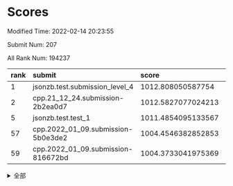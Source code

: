 # Scores

Modified Time: 2022-02-14 20:23:55

Submit Num: 207

All Rank Num: 194237

| rank |               submit               |       score        |       sigma        | pk_num |
| :--- | :--------------------------------- | :----------------- | :----------------- | :----- |
| 1    | jsonzb.test.submission_level_4     | 1012.808050587754  | 0.8425922405956555 | 3751   |
| 2    | cpp.21_12_24.submission-2b2ea0d7   | 1012.5827077024213 | 0.818021229249698  | 3752   |
| 5    | jsonzb.test.test_1                 | 1011.4854095133567 | 0.8013507196102787 | 3751   |
| 57   | cpp.2022_01_09.submission-5b0e3de2 | 1004.4546382852853 | 0.7158341362857062 | 3757   |
| 59   | cpp.2022_01_09.submission-816672bd | 1004.3733041975369 | 0.7143371835112284 | 3752   |


<details>
<summary>全部</summary>

| rank |                 submit                 |       score        |       sigma        | pk_num |
| :--- | :------------------------------------- | :----------------- | :----------------- | :----- |
| 1    | jsonzb.test.submission_level_4         | 1012.808050587754  | 0.8425922405956555 | 3751   |
| 2    | cpp.21_12_24.submission-2b2ea0d7       | 1012.5827077024213 | 0.818021229249698  | 3752   |
| 3    | gobigger.level_3.submission_level_3_27 | 1011.9540882459132 | 0.7933087895661101 | 3755   |
| 4    | gobigger.level_3.submission_level_3_38 | 1011.7867025858922 | 0.7808201308559494 | 3760   |
| 5    | jsonzb.test.test_1                     | 1011.4854095133567 | 0.8013507196102787 | 3751   |
| 6    | gobigger.level_3.submission_level_3_41 | 1011.3215606203057 | 0.7789155407581408 | 3756   |
| 7    | gobigger.level_3.submission_level_3_23 | 1011.2815427750506 | 0.7647776507784292 | 3746   |
| 8    | gobigger.level_3.submission_level_3_4  | 1011.2044077484339 | 0.7765873466382649 | 3753   |
| 9    | gobigger.level_3.submission_level_3_6  | 1011.1724925961347 | 0.7979873328802554 | 3751   |
| 10   | gobigger.level_3.submission_level_3_16 | 1011.1199441496572 | 0.7724653261123949 | 3749   |
| 11   | gobigger.level_3.submission_level_3_37 | 1010.8588351393032 | 0.7447530096586565 | 3752   |
| 12   | gobigger.level_3.submission_level_3_7  | 1010.7542535810655 | 0.8001849170640485 | 3751   |
| 13   | gobigger.level_3.submission_level_3_14 | 1010.7324891789174 | 0.7724855050832075 | 3756   |
| 14   | gobigger.level_3.submission_level_3_40 | 1010.624265861185  | 0.7787222915646332 | 3750   |
| 15   | gobigger.level_3.submission_level_3_24 | 1010.5554823166766 | 0.7771304639149751 | 3752   |
| 16   | gobigger.level_3.submission_level_3_49 | 1010.4901737517008 | 0.7761812647754748 | 3750   |
| 17   | gobigger.level_3.submission_level_3_10 | 1010.4286153352413 | 0.7881683520739259 | 3747   |
| 18   | gobigger.level_3.submission_level_3_36 | 1010.4131780337967 | 0.7783720158858759 | 3754   |
| 19   | gobigger.level_3.submission_level_3_19 | 1010.2931070595394 | 0.7704157940331977 | 3750   |
| 20   | gobigger.level_3.submission_level_3_44 | 1010.2347839767284 | 0.7672656939459013 | 3753   |
| 21   | gobigger.level_3.submission_level_3_2  | 1010.146432696546  | 0.7603156064499977 | 3751   |
| 22   | gobigger.level_3.submission_level_3_42 | 1010.0439827978716 | 0.7394556439104507 | 3756   |
| 23   | gobigger.level_3.submission_level_3_22 | 1009.9874274520828 | 0.7472900996464408 | 3751   |
| 24   | gobigger.level_3.submission_level_3_11 | 1009.9862244343431 | 0.7461033367984709 | 3751   |
| 25   | gobigger.level_3.submission_level_3_28 | 1009.9831925714503 | 0.7617312830192072 | 3752   |
| 26   | gobigger.level_3.submission_level_3_48 | 1009.9812454832963 | 0.7790912119248533 | 3756   |
| 27   | gobigger.level_3.submission_level_3_1  | 1009.933355362037  | 0.7527281780877815 | 3755   |
| 28   | gobigger.level_3.submission_level_3_8  | 1009.8963088393978 | 0.7796593007634104 | 3751   |
| 29   | gobigger.level_3.submission_level_3_20 | 1009.8172708914016 | 0.769915015726723  | 3759   |
| 30   | gobigger.level_3.submission_level_3_15 | 1009.7598785724749 | 0.7658845176639943 | 3753   |
| 31   | gobigger.level_3.submission_level_3_25 | 1009.6779256951654 | 0.7574818869768193 | 3754   |
| 32   | gobigger.level_3.submission_level_3_30 | 1009.5606496213771 | 0.7576259809648784 | 3754   |
| 33   | gobigger.level_3.submission_level_3_26 | 1009.3378010293002 | 0.7786046575848757 | 3757   |
| 34   | gobigger.level_3.submission_level_3_0  | 1009.2755981024146 | 0.7697365138029924 | 3753   |
| 35   | gobigger.level_3.submission_level_3_5  | 1009.2715475796567 | 0.7526358513268435 | 3750   |
| 36   | gobigger.level_3.submission_level_3_12 | 1009.2456702822798 | 0.7391413366015716 | 3758   |
| 37   | gobigger.level_3.submission_level_3_13 | 1009.2083480686476 | 0.7341346539113107 | 3753   |
| 38   | gobigger.level_3.submission_level_3_34 | 1009.193250567504  | 0.7489577052783254 | 3759   |
| 39   | gobigger.level_3.submission_level_3_17 | 1009.130572047008  | 0.7519492535327107 | 3754   |
| 40   | gobigger.level_3.submission_level_3_47 | 1009.1270094565921 | 0.7494428445825788 | 3749   |
| 41   | gobigger.level_3.submission_level_3_32 | 1009.0625157194345 | 0.7533821090740621 | 3752   |
| 42   | gobigger.level_3.submission_level_3_3  | 1009.0198096093826 | 0.7553790982463758 | 3753   |
| 43   | gobigger.level_3.submission_level_3_29 | 1008.9990975429045 | 0.7475015520341856 | 3756   |
| 44   | gobigger.level_3.submission_level_3_35 | 1008.9517747829537 | 0.7642720935621253 | 3751   |
| 45   | gobigger.level_3.submission_level_3_33 | 1008.9115241502392 | 0.7446992402905354 | 3753   |
| 46   | gobigger.level_3.submission_level_3_43 | 1008.9020453049849 | 0.7270924038378285 | 3751   |
| 47   | gobigger.level_3.submission_level_3_46 | 1008.900793034943  | 0.7321593145904459 | 3751   |
| 48   | gobigger.level_3.submission_level_3_31 | 1008.7285668717054 | 0.7794681157606748 | 3751   |
| 49   | gobigger.level_3.submission_level_3_21 | 1008.6639243158239 | 0.7377979724619499 | 3756   |
| 50   | gobigger.level_3.submission_level_3_9  | 1008.4889014084866 | 0.7457329897805476 | 3751   |
| 51   | gobigger.level_3.submission_level_3_45 | 1008.106503668275  | 0.7417285016864799 | 3755   |
| 52   | gobigger.level_3.submission_level_3_39 | 1008.0966451618341 | 0.7380807860708817 | 3756   |
| 53   | gobigger.level_3.submission_level_3_18 | 1008.0808415343242 | 0.7408585664610644 | 3757   |
| 54   | gobigger.level_1.submission_level_1_23 | 1006.0971825663718 | 0.7293683775581058 | 3748   |
| 55   | gobigger.level_1.submission_level_1_29 | 1005.0933859538503 | 0.7154173060359309 | 3756   |
| 56   | gobigger.level_1.submission_level_1_17 | 1005.0110582401803 | 0.7182865563255121 | 3754   |
| 57   | cpp.2022_01_09.submission-5b0e3de2     | 1004.4546382852853 | 0.7158341362857062 | 3757   |
| 58   | gobigger.level_1.submission_level_1_48 | 1004.4279570124705 | 0.7281976577936615 | 3759   |
| 59   | cpp.2022_01_09.submission-816672bd     | 1004.3733041975369 | 0.7143371835112284 | 3752   |
| 60   | gobigger.level_1.submission_level_1_19 | 1004.2395654526525 | 0.7183452937405652 | 3750   |
| 61   | gobigger.level_1.submission_level_1_11 | 1004.2332972622488 | 0.7154435232817822 | 3753   |
| 62   | gobigger.level_1.submission_level_1_8  | 1004.0758255436698 | 0.7148920378583431 | 3754   |
| 63   | gobigger.level_1.submission_level_1_7  | 1004.0230207594868 | 0.707774409377544  | 3757   |
| 64   | gobigger.level_1.submission_level_1_21 | 1004.0220987315362 | 0.7261763999264416 | 3755   |
| 65   | gobigger.level_1.submission_level_1_33 | 1003.9983640762185 | 0.7331015819622964 | 3750   |
| 66   | gobigger.level_1.submission_level_1_14 | 1003.9223414037332 | 0.7344888088103474 | 3756   |
| 67   | gobigger.level_1.submission_level_1_28 | 1003.8827162905067 | 0.7107728643630347 | 3754   |
| 68   | gobigger.level_1.submission_level_1_22 | 1003.8628220452144 | 0.7117357544085162 | 3756   |
| 69   | gobigger.level_1.submission_level_1_41 | 1003.8242821718873 | 0.7331254103854605 | 3749   |
| 70   | gobigger.level_1.submission_level_1_49 | 1003.7782201277115 | 0.7267063748384235 | 3753   |
| 71   | gobigger.level_1.submission_level_1_16 | 1003.6566177400852 | 0.7246120239961589 | 3754   |
| 72   | gobigger.level_1.submission_level_1_18 | 1003.6502689414402 | 0.7085810178263343 | 3752   |
| 73   | gobigger.level_1.submission_level_1_5  | 1003.61386758135   | 0.721612784386741  | 3760   |
| 74   | gobigger.level_1.submission_level_1_44 | 1003.573697731905  | 0.7134575644045585 | 3753   |
| 75   | gobigger.level_1.submission_level_1_13 | 1003.5675601375119 | 0.7180494767931221 | 3754   |
| 76   | gobigger.level_1.submission_level_1_10 | 1003.2763539985478 | 0.7156367170139211 | 3756   |
| 77   | gobigger.level_1.submission_level_1_0  | 1003.207420265277  | 0.7144672302485803 | 3752   |
| 78   | gobigger.level_1.submission_level_1_35 | 1003.1483372089255 | 0.7142353460428562 | 3754   |
| 79   | gobigger.level_1.submission_level_1_15 | 1003.1213296954859 | 0.7262553182788192 | 3756   |
| 80   | gobigger.level_1.submission_level_1_3  | 1003.1185384773407 | 0.7219725778939301 | 3751   |
| 81   | gobigger.level_1.submission_level_1_26 | 1003.1000280241145 | 0.722289872241763  | 3748   |
| 82   | gobigger.level_1.submission_level_1_12 | 1003.0825503567016 | 0.7083697270552005 | 3749   |
| 83   | gobigger.level_1.submission_level_1_24 | 1003.0603791959196 | 0.718501241674593  | 3752   |
| 84   | gobigger.level_1.submission_level_1_43 | 1003.0123968517433 | 0.7034658099654368 | 3748   |
| 85   | gobigger.level_1.submission_level_1_45 | 1002.9448950873582 | 0.6990937113766346 | 3749   |
| 86   | gobigger.level_1.submission_level_1_20 | 1002.9047147050595 | 0.7129468456968368 | 3757   |
| 87   | gobigger.level_1.submission_level_1_42 | 1002.8945453266319 | 0.7108644322919363 | 3747   |
| 88   | gobigger.level_1.submission_level_1_25 | 1002.8648252470455 | 0.7006921374071925 | 3748   |
| 89   | gobigger.level_1.submission_level_1_30 | 1002.8244114505554 | 0.7060270500436422 | 3746   |
| 90   | gobigger.level_1.submission_level_1_31 | 1002.7869741131133 | 0.7132769546392086 | 3759   |
| 91   | gobigger.level_1.submission_level_1_36 | 1002.7516123560611 | 0.7219248752827436 | 3754   |
| 92   | gobigger.level_1.submission_level_1_27 | 1002.7003911265783 | 0.7033494183742233 | 3751   |
| 93   | gobigger.level_1.submission_level_1_39 | 1002.6910099459222 | 0.7149632127210442 | 3754   |
| 94   | gobigger.level_1.submission_level_1_34 | 1002.6748169608712 | 0.7166003696711972 | 3754   |
| 95   | gobigger.level_1.submission_level_1_6  | 1002.4657849403543 | 0.7113478383112851 | 3750   |
| 96   | gobigger.level_1.submission_level_1_37 | 1002.4273181430094 | 0.7109533906703445 | 3757   |
| 97   | gobigger.level_1.submission_level_1_9  | 1002.4109478959459 | 0.7079727873781434 | 3754   |
| 98   | gobigger.level_1.submission_level_1_46 | 1002.3050225125681 | 0.6997533730309491 | 3750   |
| 99   | gobigger.level_1.submission_level_1_40 | 1002.2709060055145 | 0.7011127361698197 | 3758   |
| 100  | gobigger.level_1.submission_level_1_4  | 1002.0656873369934 | 0.7061895927776348 | 3756   |
| 101  | gobigger.level_1.submission_level_1_1  | 1002.031681340344  | 0.713689436984239  | 3753   |
| 102  | gobigger.level_1.submission_level_1_2  | 1001.8299893762126 | 0.7070630216278262 | 3757   |
| 103  | gobigger.level_1.submission_level_1_47 | 1001.8286300103758 | 0.714896259485656  | 3750   |
| 104  | gobigger.level_1.submission_level_1_32 | 1001.8096943571967 | 0.7138895464184575 | 3752   |
| 105  | gobigger.level_1.submission_level_1_38 | 1000.7427881754575 | 0.7086700476984309 | 3755   |
| 106  | gobigger.random.submission_random_31   | 997.4152252582345  | 0.7055737037821893 | 3753   |
| 107  | gobigger.random.submission_random_37   | 997.0123461057478  | 0.7043479498430674 | 3754   |
| 108  | gobigger.random.submission_random_28   | 996.955405863468   | 0.7103954404321314 | 3755   |
| 109  | gobigger.random.submission_random_49   | 996.929334741018   | 0.7180182008713617 | 3751   |
| 110  | gobigger.random.submission_random_8    | 996.8716642602782  | 0.7069341757732063 | 3752   |
| 111  | gobigger.random.submission_random_35   | 996.7632660602984  | 0.715397348722635  | 3752   |
| 112  | gobigger.random.submission_random_12   | 996.7461481510613  | 0.7077410870618887 | 3752   |
| 113  | gobigger.random.submission_random_6    | 996.6506669732839  | 0.7197449998740332 | 3755   |
| 114  | gobigger.random.submission_random_47   | 996.6127719900744  | 0.7015938908360374 | 3749   |
| 115  | gobigger.random.submission_random_13   | 996.5532360531303  | 0.7203651986863576 | 3755   |
| 116  | gobigger.random.submission_random_7    | 996.5313871185883  | 0.7165401262876251 | 3755   |
| 117  | gobigger.random.submission_random_30   | 996.5148381571942  | 0.7165805592556752 | 3751   |
| 118  | gobigger.random.submission_random_26   | 996.4918541750103  | 0.7113274091119584 | 3749   |
| 119  | gobigger.random.submission_random_21   | 996.4653184262608  | 0.7004482103309825 | 3749   |
| 120  | gobigger.random.submission_random_14   | 996.441984024322   | 0.7004122733380451 | 3753   |
| 121  | gobigger.random.submission_random_25   | 996.3307351358042  | 0.7053804896112139 | 3753   |
| 122  | gobigger.random.submission_random_39   | 996.315025379137   | 0.7122649379539665 | 3751   |
| 123  | gobigger.random.submission_random_23   | 996.3010496058299  | 0.7055593927030467 | 3759   |
| 124  | gobigger.random.submission_random_0    | 996.2682847616977  | 0.7196350640601096 | 3750   |
| 125  | gobigger.random.submission_random_48   | 996.2315056393988  | 0.7120089589245641 | 3753   |
| 126  | gobigger.random.submission_random_17   | 996.2198564297321  | 0.6982949324943036 | 3757   |
| 127  | gobigger.random.submission_random_44   | 996.1861236420211  | 0.7137331349841256 | 3751   |
| 128  | gobigger.random.submission_random_18   | 996.169141156213   | 0.7127900709690824 | 3753   |
| 129  | gobigger.random.submission_random_4    | 996.1072476788474  | 0.705872359693895  | 3754   |
| 130  | gobigger.random.submission_random_40   | 996.0392841087333  | 0.7026952851533376 | 3754   |
| 131  | gobigger.random.submission_random_46   | 996.0252161379308  | 0.7147206850746955 | 3755   |
| 132  | gobigger.random.submission_random_33   | 995.9685199155617  | 0.7102152078674475 | 3756   |
| 133  | gobigger.random.submission_random_11   | 995.9488901422278  | 0.7054673943544922 | 3749   |
| 134  | gobigger.random.submission_random_20   | 995.9347586130405  | 0.7088405447659704 | 3758   |
| 135  | gobigger.random.submission_random_27   | 995.9161417137041  | 0.7196489751473889 | 3748   |
| 136  | gobigger.random.submission_random_2    | 995.9147334170625  | 0.7082136797138214 | 3757   |
| 137  | gobigger.random.submission_random_38   | 995.8726681196928  | 0.7168275368126101 | 3753   |
| 138  | gobigger.random.submission_random_1    | 995.8524795142268  | 0.712434206850753  | 3757   |
| 139  | gobigger.random.submission_random_45   | 995.8489595565728  | 0.7081722136834037 | 3758   |
| 140  | gobigger.random.submission_random_5    | 995.8316540619477  | 0.7009717172043717 | 3752   |
| 141  | gobigger.random.submission_random_15   | 995.8259105417269  | 0.7064507172427015 | 3760   |
| 142  | gobigger.random.submission_random_43   | 995.8118853457028  | 0.7063742119321172 | 3753   |
| 143  | gobigger.random.submission_random_42   | 995.7995166591423  | 0.7063832590421943 | 3753   |
| 144  | gobigger.random.submission_random_19   | 995.690251233242   | 0.7069298611339305 | 3752   |
| 145  | gobigger.random.submission_random_9    | 995.6258427286433  | 0.7041692676781578 | 3753   |
| 146  | gobigger.random.submission_random_16   | 995.6202111817397  | 0.7084244442479887 | 3753   |
| 147  | gobigger.random.submission_random_24   | 995.4932315782152  | 0.724514831415953  | 3752   |
| 148  | gobigger.random.submission_random_3    | 995.4925377796746  | 0.7108308105014318 | 3751   |
| 149  | gobigger.random.submission_random_22   | 995.2854690580278  | 0.7153786501329382 | 3759   |
| 150  | gobigger.random.submission_random_29   | 995.2833939930085  | 0.712681237825956  | 3754   |
| 151  | gobigger.random.submission_random_34   | 995.2276285969948  | 0.7090764453050192 | 3753   |
| 152  | gobigger.random.submission_random_41   | 995.1792006626562  | 0.6954812439725537 | 3760   |
| 153  | gobigger.random.submission_random_32   | 995.1445767025374  | 0.7099349876688545 | 3753   |
| 154  | gobigger.random.submission_random_36   | 995.1237430797898  | 0.7123378078313817 | 3754   |
| 155  | gobigger.random.submission_random_10   | 995.0441150513332  | 0.7168578050429211 | 3754   |
| 156  | gobigger.level_2.submission_level_2_1  | 994.338526655785   | 0.7237372254699908 | 3751   |
| 157  | gobigger.level_2.submission_level_2_27 | 994.2283599066185  | 0.727590994247739  | 3753   |
| 158  | gobigger.level_2.submission_level_2_39 | 993.9537904594237  | 0.7362478022740285 | 3748   |
| 159  | gobigger.level_2.submission_level_2_14 | 993.6601154232131  | 0.7376345664895325 | 3755   |
| 160  | gobigger.level_2.submission_level_2_6  | 993.5250474890346  | 0.7251746517247918 | 3749   |
| 161  | gobigger.level_2.submission_level_2_34 | 993.4350944871574  | 0.7400995820471695 | 3753   |
| 162  | gobigger.level_2.submission_level_2_48 | 993.3625919072535  | 0.7390922746065637 | 3751   |
| 163  | gobigger.level_2.submission_level_2_4  | 992.961490396414   | 0.7297653488153723 | 3754   |
| 164  | gobigger.level_2.submission_level_2_19 | 992.7847757653084  | 0.738778198661813  | 3756   |
| 165  | gobigger.level_2.submission_level_2_3  | 992.760338474903   | 0.7340129078103949 | 3752   |
| 166  | gobigger.level_2.submission_level_2_33 | 992.7552135753303  | 0.7662309622151372 | 3752   |
| 167  | gobigger.level_2.submission_level_2_2  | 992.7037395196088  | 0.7421949315947154 | 3758   |
| 168  | gobigger.level_2.submission_level_2_7  | 992.6579679524898  | 0.7428469498317177 | 3751   |
| 169  | gobigger.level_2.submission_level_2_49 | 992.5991464151612  | 0.7353517877452027 | 3757   |
| 170  | gobigger.level_2.submission_level_2_10 | 992.5885919518819  | 0.7364773094129616 | 3752   |
| 171  | gobigger.level_2.submission_level_2_26 | 992.5825433881785  | 0.7369615424454159 | 3755   |
| 172  | gobigger.level_2.submission_level_2_42 | 992.5425240521058  | 0.7626834744794685 | 3757   |
| 173  | gobigger.level_2.submission_level_2_29 | 992.499558396626   | 0.7608860489497424 | 3754   |
| 174  | gobigger.level_2.submission_level_2_37 | 992.4095893104566  | 0.7391891565417059 | 3760   |
| 175  | gobigger.level_2.submission_level_2_36 | 992.261467620907   | 0.7493854656190373 | 3756   |
| 176  | gobigger.level_2.submission_level_2_47 | 992.2311987370015  | 0.7342139377991102 | 3757   |
| 177  | gobigger.level_2.submission_level_2_46 | 992.2240781954118  | 0.7413720859552602 | 3753   |
| 178  | gobigger.level_2.submission_level_2_23 | 992.2184422010179  | 0.7520105189015832 | 3755   |
| 179  | gobigger.level_2.submission_level_2_44 | 992.2167243379504  | 0.734976735344594  | 3754   |
| 180  | gobigger.level_2.submission_level_2_35 | 992.1597819762035  | 0.7441006484985898 | 3751   |
| 181  | gobigger.level_2.submission_level_2_0  | 992.1373741080054  | 0.7482627676099329 | 3755   |
| 182  | gobigger.level_2.submission_level_2_21 | 992.1372985156752  | 0.7420751364820857 | 3755   |
| 183  | gobigger.level_2.submission_level_2_8  | 992.0045129464932  | 0.7493310316016257 | 3755   |
| 184  | gobigger.level_2.submission_level_2_30 | 992.0040508258484  | 0.7535956319605274 | 3753   |
| 185  | gobigger.level_2.submission_level_2_38 | 992.000247208435   | 0.7457115611767923 | 3754   |
| 186  | gobigger.level_2.submission_level_2_11 | 991.9331260573689  | 0.734240799389326  | 3756   |
| 187  | gobigger.level_2.submission_level_2_22 | 991.8070393418955  | 0.7371097079022935 | 3757   |
| 188  | gobigger.level_2.submission_level_2_45 | 991.7882920195415  | 0.7505975928782738 | 3755   |
| 189  | gobigger.level_2.submission_level_2_5  | 991.7630717697579  | 0.7414249739069079 | 3747   |
| 190  | gobigger.level_2.submission_level_2_16 | 991.7467739247248  | 0.7409529994040993 | 3756   |
| 191  | gobigger.level_2.submission_level_2_31 | 991.7458698587486  | 0.7483784002441063 | 3755   |
| 192  | gobigger.level_2.submission_level_2_15 | 991.7208367974441  | 0.7572134986495386 | 3751   |
| 193  | gobigger.level_2.submission_level_2_12 | 991.5365938700704  | 0.7400385047249535 | 3751   |
| 194  | gobigger.level_2.submission_level_2_43 | 991.5355222056145  | 0.7427984283949153 | 3755   |
| 195  | gobigger.level_2.submission_level_2_18 | 991.4536575496662  | 0.7462795415715424 | 3760   |
| 196  | gobigger.level_2.submission_level_2_28 | 991.4420159630856  | 0.7595636931739606 | 3751   |
| 197  | gobigger.level_2.submission_level_2_25 | 991.3999804105417  | 0.7481687568350704 | 3756   |
| 198  | gobigger.level_2.submission_level_2_9  | 991.3790805059591  | 0.7485675776742322 | 3749   |
| 199  | gobigger.level_2.submission_level_2_20 | 991.3256364769992  | 0.7593175891672507 | 3755   |
| 200  | gobigger.level_2.submission_level_2_13 | 991.1956763399088  | 0.756301618652531  | 3752   |
| 201  | gobigger.level_2.submission_level_2_24 | 990.8409187880636  | 0.786867104820768  | 3758   |
| 202  | gobigger.level_2.submission_level_2_40 | 990.7433779597932  | 0.7516379968460936 | 3750   |
| 203  | gobigger.level_2.submission_level_2_41 | 990.6547431245273  | 0.7527919024780952 | 3753   |
| 204  | gobigger.level_2.submission_level_2_17 | 990.6425100996978  | 0.7486974568713949 | 3754   |
| 205  | gobigger.level_2.submission_level_2_32 | 990.3040928594398  | 0.7659545298792673 | 3757   |
| 206  | gobigger.none.submission_none_0        | 977.546453636981   | 1.4101054083325673 | 3757   |
| 207  | gobigger.none.submission_none_1        | 976.4373170549633  | 1.3289874834498978 | 3752   |

</details>